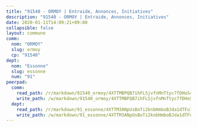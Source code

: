 ```yaml
---
title: "91540 - ORMOY | Entraide, Annonces, Initiatives"
description: "91540 - ORMOY | Entraide, Annonces, Initiatives"
date: 2020-01-11T14:09:21+09:00
collapsible: false
layout: commune
comm:
  nom: "ORMOY"
  slug: ormoy
  cp: "91540"
dept:
  nom: "Essonne"
  slug: essonne
  num: "91"
peerpad:
  comm:
    read_path: /r/markdown/91540_ormoy/4XTTMBPQB7ihFLSjvfnMnTtyc7fDHoS4YEV2LbJ8zcSVyd82W
    write_path: /w/markdown/91540_ormoy/4XTTMBPQB7ihFLSjvfnMnTtyc7fDHoS4YEV2LbJ8zcSVyd82W-K3TgURCjNH59dPYb5qkEjNQ1wFw23wwK3dDGPk2RejFZC4B4uNnwmZhDw7gfqcErX3RWqg5Chz5MkJ2Ni99mfc3ZcBCscZVLLp4nrvkq3GQ3toKFkC8BEJUqFN4s3Sm51XcjwfNi
  dept:
    read_path: /r/markdown/91_essonne/4XTTM3ANpUsBoTi2knbHmboBJda1dTFu7ky8ZK9dB2RyMMfWF
    write_path: /w/markdown/91_essonne/4XTTM3ANpUsBoTi2knbHmboBJda1dTFu7ky8ZK9dB2RyMMfWF-K3TgUyWqeJSocSvH4aaj1ao8GVHVL7XNdUYQ4QUUeH9BAdnr24zoBJ2C3FCPvjfnNG6dyrzadtyfizxGKpMjZFU9wDjSpA4g6VtDcxL8iEmbLsyV9TFoF7XzgcRopbNZHgpYvcW3
---
```


